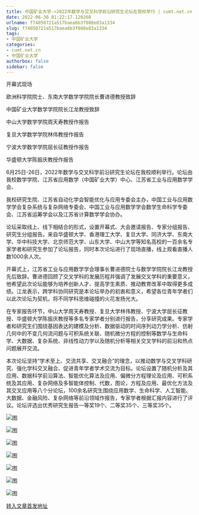 ```yaml
---
title: 中国矿业大学->2022年数学与交叉科学前沿研究生论坛在我校举行 | cumt.net.cn
date: 2022-06-30 01:22:17.120260
urlname: f74050721a517baea6b3f088e83a1334
slug: f74050721a517baea6b3f088e83a1334
tags: 
- 中国矿业大学
categories:
- cumt.net.cn
- 中国矿业大学
authorbox: false
sidebar: false
---
```

开幕式现场

欧洲科学院院士、东南大学数学学院院长曹进德教授致辞

中国矿业大学数学学院院长江龙教授致辞

中山大学数学学院周天寿教授作报告

复旦大学数学学院林伟教授作报告

宁波大学数学学院屈长征教授作报告

华盛顿大学陈振庆教授作报告

6月25日-26日，2022年数学与交叉科学前沿研究生论坛在我校顺利举行。论坛由我校数学学院、江苏省应用数学（中国矿业大学）中心、江苏省工业与应用数学学会、
<!--more-->
我校研究生院、江苏省自动化学会智能优化与应用专委会主办，中国工业与应用数学学会复杂系统与复杂网络专委会、中国工业与应用数学学会数学生命科学专委会、江苏省运筹学会以及江苏省计算数学学会协办。

论坛采取线上、线下相结合的形式，设置开幕式、大会邀请报告、专家分组报告、研究生分组报告。来自华盛顿大学、香港理工大学、复旦大学、同济大学、东南大学、华中科技大学、北京师范大学、山东大学、中山大学等知名高校的一百余名专家学者和研究生参加了论坛报告，同时本次论坛进行了现场直播，线上观看直播人数1000余人次。

开幕式上，江苏省工业与应用数学学会理事长曹进德院士与数学学院院长江龙教授先后致辞。曹进德回顾了交叉学科的发展历程并强调了发展交叉学科的重要意义，他希望此次论坛能够为培养创新人才、提高学生素质、推动教育改革中取得更多成绩。江龙表示，跨学科协同研究是本论坛举办的初衷和意义，希望各位青年学者们以此次论坛为契机，将不同学科思维碰撞的火花发扬光大。

在专家报告环节，中山大学周天寿教授、复旦大学林伟教授、宁波大学屈长征教授、华盛顿大学陈振庆教授等多名专家学者分别进行报告，分享研究成果。专家学者和研究生们围绕基因表达的建模及分析、数据驱动的时间序列动力学分析、仿射几何中的不变几何流问题与可积系统关联、随机微分方程的控制等数学与生命科学、大数据、复杂系统、非线性动力学以及随机分析等相关交叉学科的前沿和热点问题展开交流。

本次论坛坚持“学术至上、交流共享、交叉融合”的理念，以推动数学与交叉学科研究、强化学科交叉融合、促进青年学者学术交流为目标。论坛设置了随机分析及其应用、数据科学前沿算法、智能优化算法及应用、偏微分方程理论及应用、可积系统及其应用、复杂网络及多智能体控制、代数，图论，方程及应用、最优化方法及其交叉应用等八个分论坛，100余名研究生围绕应用数学、生命科学、人工智能、大数据、金融风险、复杂网络等前沿领域作报告，专家学者根据汇报内容进行了评议。论坛评选出优秀研究生报告一等奖19个、二等奖35个、三等奖35个。

![图](http://xwzx.cumt.edu.cn/_upload/article/images/8f/23/140551214d0b9cf4551f6483abac/7a566f62-326d-4898-9e94-78956cbea64f.jpg)

![图](http://xwzx.cumt.edu.cn/_upload/article/images/8f/23/140551214d0b9cf4551f6483abac/1cc04e3b-026c-4864-8132-867a6076f234.png)

![图](http://xwzx.cumt.edu.cn/_upload/article/images/8f/23/140551214d0b9cf4551f6483abac/4cab1f7b-ed19-42aa-9b00-bf3ad7689046.png)

![图](http://xwzx.cumt.edu.cn/_upload/article/images/8f/23/140551214d0b9cf4551f6483abac/1e4809bd-8039-4010-bb43-25cb727e26c4.jpg)

![图](http://xwzx.cumt.edu.cn/_upload/article/images/8f/23/140551214d0b9cf4551f6483abac/06768ff3-34be-4fda-83cf-6c89e12fb9a6.jpg)

![图](http://xwzx.cumt.edu.cn/_upload/article/images/8f/23/140551214d0b9cf4551f6483abac/8650e24d-b71e-4999-b172-2c25d2f9c41d.jpg)

![图](http://xwzx.cumt.edu.cn/_upload/article/images/8f/23/140551214d0b9cf4551f6483abac/d13abb8a-6052-4dd0-9732-620ab06b5246.jpg)

[转入文章首发地址](http://xwzx.cumt.edu.cn/8f/a4/c523a626596/page.htm)